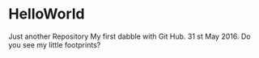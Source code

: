 # HelloWorld
Just another Repository
My first dabble with Git Hub. 31 st May 2016. Do you see my little footprints?

